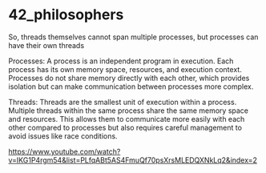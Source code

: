 # 42_philosophers

So, threads themselves cannot span multiple processes, but processes can have their own threads

Processes: A process is an independent program in execution. Each process has its own memory space, resources, and execution context. Processes do not share memory directly with each other, which provides isolation but can make communication between processes more complex.

Threads: Threads are the smallest unit of execution within a process. Multiple threads within the same process share the same memory space and resources. This allows them to communicate more easily with each other compared to processes but also requires careful management to avoid issues like race conditions.

https://www.youtube.com/watch?v=IKG1P4rgm54&list=PLfqABt5AS4FmuQf70psXrsMLEDQXNkLq2&index=2
  
